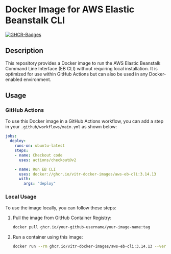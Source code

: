 # Docker Image for AWS Elastic Beanstalk CLI

[![GHCR-Badges](https://ghcr-badge.egpl.dev/vitr-docker-images/aws-eb-cli/tags?color=%2344cc11&amp;ignore=latest&amp;n=3&amp;label=image+tags&amp;trim=)](https://ghcr-badge.egpl.dev/)

## Description

This repository provides a Docker image to run the AWS Elastic Beanstalk Command Line Interface (EB CLI) without requiring local installation. It is optimized for use within GitHub Actions but can also be used in any Docker-enabled environment.

## Usage

### GitHub Actions

To use this Docker image in a GitHub Actions workflow, you can add a step in your `.github/workflows/main.yml` as shown below:

```yaml
jobs:
  deploy:
    runs-on: ubuntu-latest
    steps:
    - name: Checkout code
      uses: actions/checkout@v2

    - name: Run EB CLI
      uses: docker://ghcr.io/vitr-docker-images/aws-eb-cli:3.14.13
      with:
        args: "deploy"
```

### Local Usage

To use the image locally, you can follow these steps:

1. Pull the image from GitHub Container Registry:

    ```bash
    docker pull ghcr.io/your-github-username/your-image-name:tag
    ```

2. Run a container using this image:

    ```bash
    docker run --rm ghcr.io/vitr-docker-images/aws-eb-cli:3.14.13 --version
    ```

